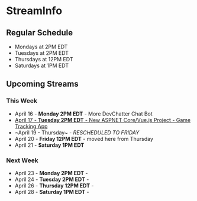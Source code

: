 # StreamInfo

## Regular Schedule

 - Mondays at 2PM EDT
 - Tuesdays at 2PM EDT
 - Thursdays at 12PM EDT
 - Saturdays at 1PM EDT
 

## Upcoming Streams

### This Week

 - April 16 -  **Monday 2PM EDT** - More DevChatter Chat Bot
 - [April 17 - **Tuesday 2PM EDT** - New ASPNET Core/Vue.js Project - Game Tracking App](Streams/2018-04-17.md)
 - ~April 19 - Thursday~ - *RESCHEDULED TO FRIDAY*
 - April 20 - **Friday 12PM EDT** - moved here from Thursday
 - April 21 - **Saturday 1PM EDT**

### Next Week

 - April 23 - **Monday 2PM EDT** -
 - April 24 - **Tuesday 2PM EDT** -
 - April 26 - **Thursday 12PM EDT** -
 - April 28 - **Saturday 1PM EDT** -
 
